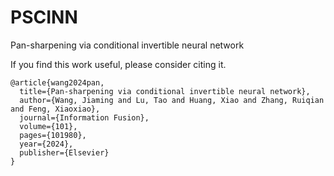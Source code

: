 # PSCINN

Pan-sharpening via conditional invertible neural network

If you find this work useful, please consider citing it.
```
@article{wang2024pan,
  title={Pan-sharpening via conditional invertible neural network},
  author={Wang, Jiaming and Lu, Tao and Huang, Xiao and Zhang, Ruiqian and Feng, Xiaoxiao},
  journal={Information Fusion},
  volume={101},
  pages={101980},
  year={2024},
  publisher={Elsevier}
}
```


